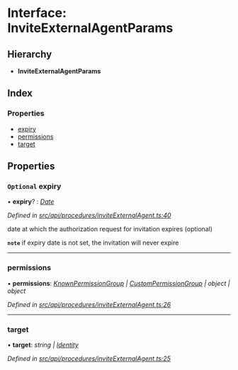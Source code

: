 # Interface: InviteExternalAgentParams

## Hierarchy

* **InviteExternalAgentParams**

## Index

### Properties

* [expiry](inviteexternalagentparams.md#optional-expiry)
* [permissions](inviteexternalagentparams.md#permissions)
* [target](inviteexternalagentparams.md#target)

## Properties

### `Optional` expiry

• **expiry**? : *[Date](../enums/transactionargumenttype.md#date)*

*Defined in [src/api/procedures/inviteExternalAgent.ts:40](https://github.com/PolymathNetwork/polymesh-sdk/blob/cfab557b/src/api/procedures/inviteExternalAgent.ts#L40)*

date at which the authorization request for invitation expires (optional)

**`note`** if expiry date is not set, the invitation will never expire

___

###  permissions

• **permissions**: *[KnownPermissionGroup](../classes/knownpermissiongroup.md) | [CustomPermissionGroup](../classes/custompermissiongroup.md) | object | object*

*Defined in [src/api/procedures/inviteExternalAgent.ts:26](https://github.com/PolymathNetwork/polymesh-sdk/blob/cfab557b/src/api/procedures/inviteExternalAgent.ts#L26)*

___

###  target

• **target**: *string | [Identity](../classes/identity.md)*

*Defined in [src/api/procedures/inviteExternalAgent.ts:25](https://github.com/PolymathNetwork/polymesh-sdk/blob/cfab557b/src/api/procedures/inviteExternalAgent.ts#L25)*
